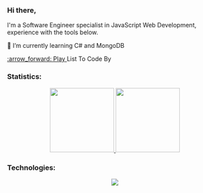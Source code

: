 ### Hi there, 
I'm a Software Engineer specialist in JavaScript Web Development, experience with the tools below.
<p>🌱 I’m currently learning C# and MongoDB</p>
<a href="https://open.spotify.com/playlist/4LnTQT9pZuyXG96WS9RNzU?si=3bf9280bf78b48de">:arrow_forward: Play </a>List To Code By


### Statistics:
<div align="center">
<a href="https://github.com/rafaelfcardoso/">
  <img style="display: inline_block" height="150em" src="https://github-readme-stats.vercel.app/api/top-langs/?username=rafaelfcardoso&layout=compact&theme=github_dark"/>
</a>
<a href="https://github.com/rafaelfcardoso/">
  <img style="display: inline_block" height="150em" src="https://github-readme-stats.vercel.app/api?username=rafaelfcardoso&layout=compact&theme=github_dark" />
</a>
</div>

### Technologies:
<p align="center">
  <a href="https://skillicons.dev">
    <img src="https://skillicons.dev/icons?i=bash,git,docker,css,javascript,typescript,mongodb,express,react,nodejs,redux,mysql,heroku,python" />
  </a>
</p>








